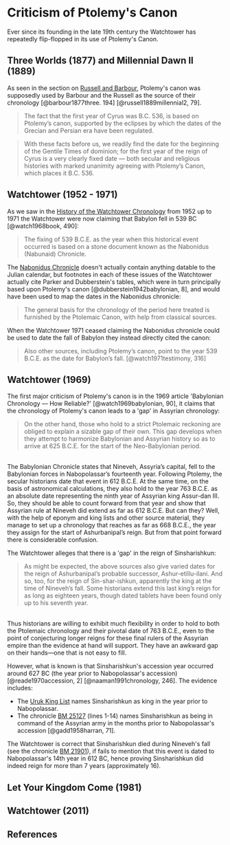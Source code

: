 # Criticism of Ptolemy's Canon

Ever since its founding in the late 19th century the Watchtower has repeatedly flip-flopped in its use of 
Ptolemy's Canon.

## Three Worlds (1877) and Millennial Dawn II (1889)

As seen in the section on [Russell and Barbour](../history/russell.md), Ptolemy's canon was supposedly used
by Barbour and the Russell as the source of their chronology [@barbour1877three. 194]  [@russell1889millennial2, 79].

> The fact that the first year of Cyrus was B.C. 536, is based on Ptolemy’s canon, supported by the eclipses by which 
  the dates of the Grecian and Persian era have been regulated.

> With these facts before us, we readily find the date for the beginning of the Gentile Times of dominion; for the first 
  year of the reign of Cyrus is a very clearly fixed date — both secular and religious histories with marked unanimity 
  agreeing with Ptolemy’s Canon, which places it B.C. 536.

## Watchtower (1952 - 1971)

As we saw in the [History of the Watchtower Chronology](../history/README.md) from 1952 up to 1971 the Watchtower
were now claiming that Babylon fell in 539 BC [@watch1968book, 490]:

> The fixing of 539 B.C.E. as the year when this historical event occurred is based on a stone document known as the 
  Nabonidus (Nabunaid) Chronicle. 

The [Nabonidus Chronicle](../../orthodox/chronicles/bm35382.md) doesn't actually contain anything datable
to the Julian calendar, but footnotes in each of these issues of the Watchtower actually cite
Parker and Dubberstein's tables, which were in turn principally based upon Ptolemy's canon 
[@dubberstein1942babylonian, 8], and would have been used to map the dates in the Nabonidus chronicle:

> The general basis for the chronology of the period here treated is furnished by the Ptolemaic Canon, with help from 
  classical sources.

When the Watchtower 1971 ceased claiming the Nabonidus chronicle could be used to date the fall of Babylon
they instead directly cited the canon:

> Also other sources, including Ptolemy’s canon, point to the year 539 B.C.E. as the date for Babylon’s fall. 
  [@watch1971testimony, 316]

## Watchtower (1969)

The first major criticism of Ptolemy's canon is in the 1969 article 'Babylonian Chronology — How Reliable?'
[@watch1969babylonian, 90], it claims that the chronology of Ptolemy's canon leads to a 'gap' in Assyrian chronology:

> On the other hand, those who hold to a strict Ptolemaic reckoning are obliged to explain a sizable gap of their own. 
  This gap develops when they attempt to harmonize Babylonian and Assyrian history so as to arrive at 625 B.C.E. for the 
  start of the Neo-Babylonian period.
  <br/>
  The Babylonian Chronicle states that Nineveh, Assyria’s capital, fell to the Babylonian forces in Nabopolassar’s 
  fourteenth year. Following Ptolemy, the secular historians date that event in 612 B.C.E. At the same time, on the 
  basis of astronomical calculations, they also hold to the year 763 B.C.E. as an absolute date representing the 
  ninth year of Assyrian king Assur-dan III. So, they should be able to count forward from that year and show that 
  Assyrian rule at Nineveh did extend as far as 612 B.C.E. But can they? Well, with the help of eponym and king lists 
  and other source material, they manage to set up a chronology that reaches as far as 668 B.C.E., the year they assign 
  for the start of Ashurbanipal’s reign. But from that point forward there is considerable confusion.

The Watchtower alleges that there is a 'gap' in the reign of Sinsharishkun:

> As might be expected, the above sources also give varied dates for the reign of Ashurbanipal’s probable successor, 
  Ashur-etillu-ilani. And so, too, for the reign of Sin-shar-ishkun, apparently the king at the time of Nineveh’s fall. 
  Some historians extend this last king’s reign for as long as eighteen years, though dated tablets have been found only 
  up to his seventh year. 
  <br/>
  Thus historians are willing to exhibit much flexibility in order to hold to both the Ptolemaic chronology and their 
  pivotal date of 763 B.C.E., even to the point of conjecturing longer reigns for these final rulers of the Assyrian 
  empire than the evidence at hand will support. They have an awkward gap on their hands—one that is not easy to fill.

However, what is known is that Sinsharishkun's accession year occurred around 627 BC (the year prior 
to Nabopolassar's accession) [@reade1970accession, 2] [@naaman1991chronology, 246]. The evidence includes:

- The [Uruk King List](../../orthodox/im65066.md) names Sinsharishkun as king in the year prior to Nabopolassar.
- The chronicle [BM 25127](../../orthodox/chronicles/bm25127.md) (lines 1-14) names Sinsharishkun as being in command of 
  the Assyrian army in the months prior to Nabopolassar's accession [@gadd1958harran, 71].

The Watchtower is correct that Sinsharishkun died during Nineveh's fall (see the chronicle 
[BM 21901](../../orthodox/chronicles/bm21901.md)), if fails to mention that this event is dated to Nabopolassar's 14th 
year in 612 BC, hence proving Sinsharishkun did indeed reign for more than 7 years (approximately 16).

## Let Your Kingdom Come (1981)

## Watchtower (2011)

## References
